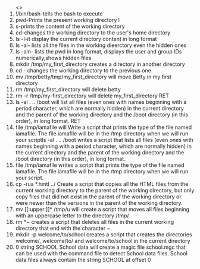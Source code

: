 <ol>
<>
<li>!/bin/bash-tells the bash to execute</li>
<li>pwd-Prints the present working directory</l>
l<li>s-prints the content of the working directory</li>
<li>cd-changes the working directory to the user's home directory</l>
<li>ls -l-it display the current directory content in long format</li>
<li>ls -al- lists all the files in the working dieerctory even the hidden ones</li>
<li>ls -aln- lists the pwd in long format, displays the user and group IDs numerically,shows hidden files</li>
<li>mkdir /tmp/my_first_directory creates a directory in another directory</li>
<li>cd - changes the working directory to the previous one</li>
<li>mv /tmp/betty/tmp/my_first_directory will move Betty in my first directory</li>
<li>rm /tmp/my_first_directory will delete betty</li>
<li>rm -r /tmp/my-first_directory will delete my_first_directory RET</li>
<li>ls -al . .. /boot will list all files (even ones with names beginning with a period character, which are normally hidden) in the current directory and the parent of the working directory and the /boot directory (in this order), in long format. RET</li>
<li>file /tmp/iamafile will Write a script that prints the type of the file named iamafile. The file iamafile will be in the /tmp directory when we will run your scriptls -al . .. /boot writes a script that lists all files (even ones with names beginning with a period character, which are normally hidden) in the current directory and the parent of the working directory and the /boot directory (in this order), in long format.</li>
<li>file /tmp/iamafile writes a script that prints the type of the file named iamafile. The file iamafile will be in the /tmp directory when we will run your script.</li>
<li>cp -rua *.hmtl ../ Create a script that copies all the HTML files from the current working directory to the parent of the working directory, but only copy files that did not exist in the parent of the working directory or were newer than the versions in the parent of the working directory.</li>
<li>mv [[:upper:]]* /tmp/u will create a script that moves all files beginning with an uppercase letter to the directory /tmp/</li>
<li>rm *~ creates a script that deletes all files in the current working directory that end with the character ~.</li>
<li>mkdir -p welcome/to/school creates  a script that creates the directories welcome/, welcome/to/ and welcome/to/school in the current directory</li>
<li>0 string SCHOOL School data will create  a magic file school.mgc that can be used with the command file to detect School data files. School data files always contain the string SCHOOL at offset 0</li>
</ol>
